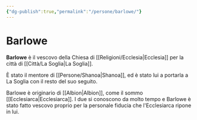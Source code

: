```yaml
---
{"dg-publish":true,"permalink":"/persone/barlowe/"}
---
```


# Barlowe

**Barlowe** è il vescovo della Chiesa di [[Religioni/Ecclesia\|Ecclesia]] per la città di [[Città/La Soglia\|La Soglia]]. 

È stato il mentore di [[Persone/Shanoa\|Shanoa]], ed è stato lui a portarla a La Soglia con il resto del suo seguito. 

Barlowe è originario di [[Albion\|Albion]], come il sommo [[Ecclesiarca\|Ecclesiarca]]. I due si conoscono da molto tempo e Barlowe è stato fatto vescovo proprio per la personale fiducia che l'Ecclesiarca ripone in lui. 